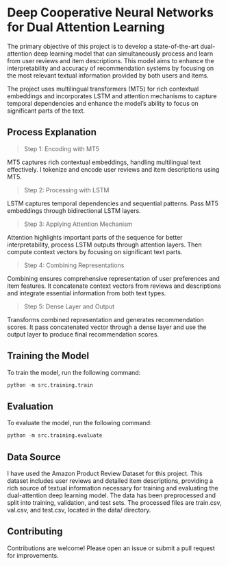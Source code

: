 # Deep Cooperative Neural Networks for Dual Attention Learning

The primary objective of this project is to develop a state-of-the-art dual-attention deep learning model that can simultaneously process and learn from user reviews and item descriptions. This model aims to enhance the interpretability and accuracy of recommendation systems by focusing on the most relevant textual information provided by both users and items. 

The project uses multilingual transformers (MT5) for rich contextual embeddings and incorporates LSTM and attention mechanisms to capture temporal dependencies and enhance the model’s ability to focus on significant parts of the text.

## Process Explanation

> Step 1: Encoding with MT5

MT5 captures rich contextual embeddings, handling multilingual text effectively. I tokenize and encode user reviews and item descriptions using MT5.

> Step 2: Processing with LSTM

LSTM captures temporal dependencies and sequential patterns. Pass MT5 embeddings through bidirectional LSTM layers.

> Step 3: Applying Attention Mechanism

Attention highlights important parts of the sequence for better interpretability, process LSTM outputs through attention layers. Then compute context vectors by focusing on significant text parts.

> Step 4: Combining Representations

Combining ensures comprehensive representation of user preferences and item features. It concatenate context vectors from reviews and descriptions and integrate essential information from both text types.

> Step 5: Dense Layer and Output

Transforms combined representation and generates recommendation scores. It pass concatenated vector through a dense layer and use the output layer to produce final recommendation scores.

## Training the Model

To train the model, run the following command:

```python
python -m src.training.train
```
## Evaluation

To evaluate the model, run the following command:

```python
python -m src.training.evaluate
```

## Data Source

I have used the Amazon Product Review Dataset for this project. This dataset includes user reviews and detailed item descriptions, providing a rich source of textual information necessary for training and evaluating the dual-attention deep learning model. The data has been preprocessed and split into training, validation, and test sets. The processed files are train.csv, val.csv, and test.csv, located in the data/ directory.

## Contributing

Contributions are welcome! Please open an issue or submit a pull request for improvements.


